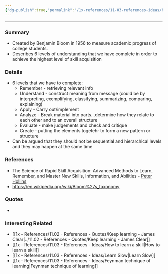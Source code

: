 ```yaml
---
{"dg-publish":true,"permalink":"/1x-references/11-03-references-ideas/blooms-taxonomy-method-of-learning/"}
---
```


---

### Summary
- Created by Benjamin Bloom in 1956 to measure academic progress of college students.
- Describes 6 levels of understanding that we have complete in order to achieve the highest level of skill acquisition

### Details
- 6 levels that we have to complete:
	- Remember - retrieving relevant info
	- Understand - construct meaning from message (could be by interpreting, exemplifying, classifying, summarizing, comparing, explaining)
	- Apply - Carry out/implement
	- Analyze - Break material into parts...determine how they relate to each other and to an overall structure
	- Evaluate - make judgements and check and critique
	- Create - putting the elements togetehr to form a new pattern or structure
- Can be argued that they should not be sequential and hierarchical levels and they may happen at the same time

### References
- The Science of Rapid Skill Acquisition: Advanced Methods to Learn, Remember, and Master New Skills, Information, and Abilities - [Peter Hollins](https://www.goodreads.com/author/show/16593818.Peter_Hollins)
- https://en.wikipedia.org/wiki/Bloom%27s_taxonomy

### Quotes
-

### Interesting Related
- [[1x - References/11.02 - References - Quotes/Keep learning - James Clear\|../11.02 - References - Quotes/Keep learning - James Clear]]
- [[1x - References/11.03 - References - Ideas/How to learn a skill\|How to learn a skill]]
- [[1x - References/11.03 - References - Ideas/Learn Slow\|Learn Slow]]
- [[1x - References/11.03 - References - Ideas/Feynman technique of learning\|Feynman technique of learning]]